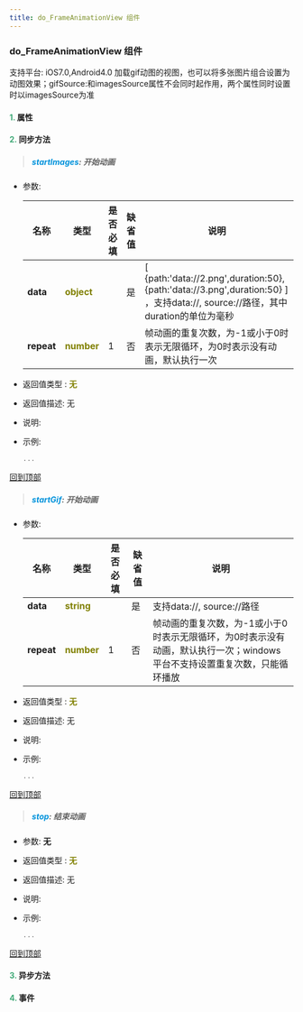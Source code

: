```yaml
---
title: do_FrameAnimationView 组件
---
```


### do_FrameAnimationView 组件

 支持平台: iOS7.0,Android4.0
 加载gif动图的视图，也可以将多张图片组合设置为动图效果；gifSource:和imagesSource属性不会同时起作用，两个属性同时设置时以imagesSource为准

#### <font color ='#40A977'>**1.**</font> 属性

#### <font color ='#40A977'>**2.**</font> 同步方法

>##### <font color ='#0092db'>**startImages**</font>: 开始动画

- 参数:

  名称 | 类型 |是否必填|缺省值|说明
  ---- |-------------  |--------------|--------|------
  **data** |<font color ='#808000'>**object**</font> |  | 是|[ {path:'data://2.png',duration:50}, {path:'data://3.png',duration:50} ] ，支持data://, source://路径，其中duration的单位为毫秒
  **repeat** |<font color ='#808000'>**number**</font> | 1 | 否|帧动画的重复次数，为-1或小于0时表示无限循环，为0时表示没有动画，默认执行一次
- 返回值类型 : <font color ='#808000'>**无**</font>
- 返回值描述: 无
- 说明: 
- 示例:

  ```javascript
  ...

  ```

[回到顶部](#top)

>##### <font color ='#0092db'>**startGif**</font>: 开始动画

- 参数:

  名称 | 类型 |是否必填|缺省值|说明
  ---- |-------------  |--------------|--------|------
  **data** |<font color ='#808000'>**string**</font> |  | 是|支持data://, source://路径
  **repeat** |<font color ='#808000'>**number**</font> | 1 | 否|帧动画的重复次数，为-1或小于0时表示无限循环，为0时表示没有动画，默认执行一次；windows平台不支持设置重复次数，只能循环播放
- 返回值类型 : <font color ='#808000'>**无**</font>
- 返回值描述: 无
- 说明: 
- 示例:

  ```javascript
  ...

  ```

[回到顶部](#top)

>##### <font color ='#0092db'>**stop**</font>: 结束动画

- 参数: **无**
- 返回值类型 : <font color ='#808000'>**无**</font>
- 返回值描述: 无
- 说明: 
- 示例:

  ```javascript
  ...

  ```

[回到顶部](#top)

#### <font color ='#40A977'>**3.**</font> 异步方法


#### <font color ='#40A977'>**4.**</font> 事件


